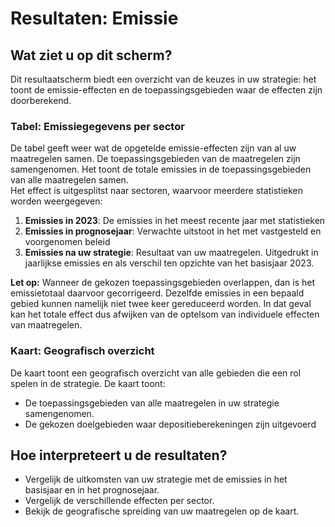 # Resultaten: Emissie
## **Wat ziet u op dit scherm?**

Dit resultaatscherm biedt een overzicht van de keuzes in uw strategie: het toont de emissie-effecten en de toepassingsgebieden waar de effecten zijn doorberekend.

### Tabel: Emissiegegevens per sector

De tabel geeft weer wat de opgetelde emissie-effecten zijn van al uw maatregelen samen. De toepassingsgebieden van de maatregelen zijn samengenomen. Het toont de totale emissies in de toepassingsgebieden van alle maatregelen samen.   
Het effect is uitgesplitst naar sectoren, waarvoor meerdere statistieken worden weergegeven:

1. **Emissies in 2023**: De emissies in het meest recente jaar met statistieken  
2. **Emissies in prognosejaar**: Verwachte uitstoot in het met vastgesteld en voorgenomen beleid  
3. **Emissies na uw strategie**: Resultaat van uw maatregelen. Uitgedrukt in jaarlijkse emissies en als verschil ten opzichte van het basisjaar 2023\.

**Let op:** Wanneer de gekozen toepassingsgebieden overlappen, dan is het emissietotaal daarvoor gecorrigeerd. Dezelfde emissies in een bepaald gebied kunnen namelijk niet twee keer gereduceerd worden. In dat geval kan het totale effect dus afwijken van de optelsom van individuele effecten van maatregelen.

### Kaart: Geografisch overzicht

De kaart toont een geografisch overzicht van alle gebieden die een rol spelen in de strategie. De kaart toont:

- De toepassingsgebieden van alle maatregelen in uw strategie samengenomen.  
- De gekozen doelgebieden waar depositieberekeningen zijn uitgevoerd

## Hoe interpreteert u de resultaten?

- Vergelijk de uitkomsten van uw strategie met de emissies in het basisjaar en in het prognosejaar.  
- Vergelijk de verschillende effecten per sector.  
- Bekijk de geografische spreiding van uw maatregelen op de kaart.
